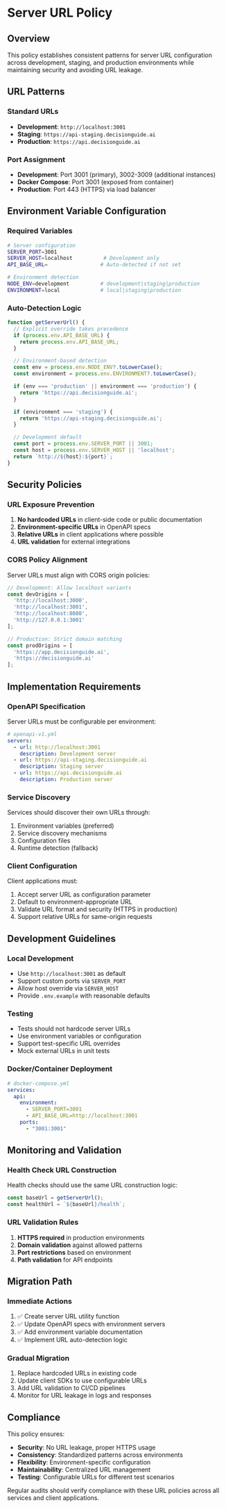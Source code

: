 # Server URL Policy

## Overview

This policy establishes consistent patterns for server URL configuration across development, staging, and production environments while maintaining security and avoiding URL leakage.

## URL Patterns

### Standard URLs
- **Development**: `http://localhost:3001`
- **Staging**: `https://api-staging.decisionguide.ai`
- **Production**: `https://api.decisionguide.ai`

### Port Assignment
- **Development**: Port 3001 (primary), 3002-3009 (additional instances)
- **Docker Compose**: Port 3001 (exposed from container)
- **Production**: Port 443 (HTTPS) via load balancer

## Environment Variable Configuration

### Required Variables
```bash
# Server configuration
SERVER_PORT=3001
SERVER_HOST=localhost          # Development only
API_BASE_URL=                 # Auto-detected if not set

# Environment detection
NODE_ENV=development          # development|staging|production
ENVIRONMENT=local             # local|staging|production
```

### Auto-Detection Logic
```javascript
function getServerUrl() {
  // Explicit override takes precedence
  if (process.env.API_BASE_URL) {
    return process.env.API_BASE_URL;
  }

  // Environment-based detection
  const env = process.env.NODE_ENV?.toLowerCase();
  const environment = process.env.ENVIRONMENT?.toLowerCase();

  if (env === 'production' || environment === 'production') {
    return 'https://api.decisionguide.ai';
  }

  if (environment === 'staging') {
    return 'https://api-staging.decisionguide.ai';
  }

  // Development default
  const port = process.env.SERVER_PORT || 3001;
  const host = process.env.SERVER_HOST || 'localhost';
  return `http://${host}:${port}`;
}
```

## Security Policies

### URL Exposure Prevention
1. **No hardcoded URLs** in client-side code or public documentation
2. **Environment-specific URLs** in OpenAPI specs
3. **Relative URLs** in client applications where possible
4. **URL validation** for external integrations

### CORS Policy Alignment
Server URLs must align with CORS origin policies:
```javascript
// Development: Allow localhost variants
const devOrigins = [
  'http://localhost:3000',
  'http://localhost:3001',
  'http://localhost:8080',
  'http://127.0.0.1:3001'
];

// Production: Strict domain matching
const prodOrigins = [
  'https://app.decisionguide.ai',
  'https://decisionguide.ai'
];
```

## Implementation Requirements

### OpenAPI Specification
Server URLs must be configurable per environment:
```yaml
# openapi-v1.yml
servers:
  - url: http://localhost:3001
    description: Development server
  - url: https://api-staging.decisionguide.ai
    description: Staging server
  - url: https://api.decisionguide.ai
    description: Production server
```

### Service Discovery
Services should discover their own URLs through:
1. Environment variables (preferred)
2. Service discovery mechanisms
3. Configuration files
4. Runtime detection (fallback)

### Client Configuration
Client applications must:
1. Accept server URL as configuration parameter
2. Default to environment-appropriate URL
3. Validate URL format and security (HTTPS in production)
4. Support relative URLs for same-origin requests

## Development Guidelines

### Local Development
- Use `http://localhost:3001` as default
- Support custom ports via `SERVER_PORT`
- Allow host override via `SERVER_HOST`
- Provide `.env.example` with reasonable defaults

### Testing
- Tests should not hardcode server URLs
- Use environment variables or configuration
- Support test-specific URL overrides
- Mock external URLs in unit tests

### Docker/Container Deployment
```yaml
# docker-compose.yml
services:
  api:
    environment:
      - SERVER_PORT=3001
      - API_BASE_URL=http://localhost:3001
    ports:
      - "3001:3001"
```

## Monitoring and Validation

### Health Check URL Construction
Health checks should use the same URL construction logic:
```javascript
const baseUrl = getServerUrl();
const healthUrl = `${baseUrl}/health`;
```

### URL Validation Rules
1. **HTTPS required** in production environments
2. **Domain validation** against allowed patterns
3. **Port restrictions** based on environment
4. **Path validation** for API endpoints

## Migration Path

### Immediate Actions
1. ✅ Create server URL utility function
2. ✅ Update OpenAPI specs with environment servers
3. ✅ Add environment variable documentation
4. ✅ Implement URL auto-detection logic

### Gradual Migration
1. Replace hardcoded URLs in existing code
2. Update client SDKs to use configurable URLs
3. Add URL validation to CI/CD pipelines
4. Monitor for URL leakage in logs and responses

## Compliance

This policy ensures:
- **Security**: No URL leakage, proper HTTPS usage
- **Consistency**: Standardized patterns across environments
- **Flexibility**: Environment-specific configuration
- **Maintainability**: Centralized URL management
- **Testing**: Configurable URLs for different test scenarios

Regular audits should verify compliance with these URL policies across all services and client applications.